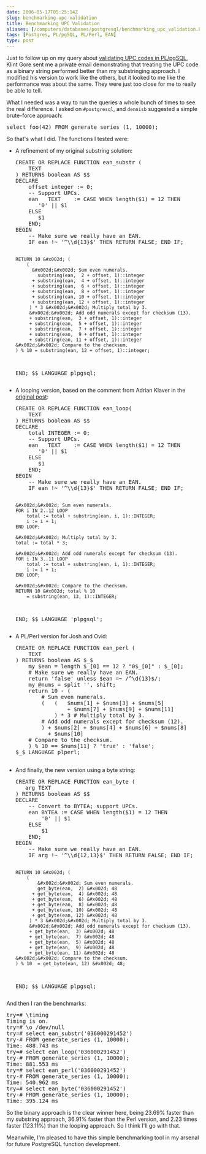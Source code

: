 ```yaml
--- 
date: 2006-05-17T05:25:14Z
slug: benchmarking-upc-validation
title: Benchmarking UPC Validation
aliases: [/computers/databases/postgresql/benchmarking_upc_validation.html]
tags: [Postgres, PL/pgSQL, PL/Perl, EAN]
type: post
---
```


<p>Just to follow up on my query about
<a href="/computers/databases/postgresql/plpgsql_upc_validation.html"
title="Validating UPCs with PL/pgSQL">validating UPC codes in PL/pgSQL</a>,
Klint Gore sent me a private email demonstrating that treating the UPC code as
a binary string performed better than my substringing approach. I modified his
version to work like the others, but it looked to me like the performance was
about the same. They were just too close for me to really be able to tell.</p>

<p>What I needed was a way to run the queries a whole bunch of times to see
the real difference. I asked on <code>#postgresql</code>, and
<code>dennisb</code> suggested a simple brute-force approach:</p>

<pre>select foo(42) FROM generate_series (1, 10000);</pre>

<p>So that's what I did. The functions I tested were:</p>

<ul>
  <li>
    <p>A refinement of my original substring solution:</p>
    <pre>
CREATE OR REPLACE FUNCTION ean_substr (
    TEXT
) RETURNS boolean AS $$
DECLARE
    offset integer := 0;
    &#x002d;&#x002d; Support UPCs.
    ean   TEXT    := CASE WHEN length($1) = 12 THEN
       &#x0027;0&#x0027; || $1
    ELSE
       $1
    END;
BEGIN
    &#x002d;&#x002d; Make sure we really have an EAN.
    IF ean !~ &#x0027;^\\d{13}$&#x0027; THEN RETURN FALSE; END IF;

    RETURN 10 &#x002d; (
        (
          &#x002d;&#x002d; Sum even numerals.
            substring(ean,  2 + offset, 1)::integer
          + substring(ean,  4 + offset, 1)::integer
          + substring(ean,  6 + offset, 1)::integer
          + substring(ean,  8 + offset, 1)::integer
          + substring(ean, 10 + offset, 1)::integer
          + substring(ean, 12 + offset, 1)::integer
         ) * 3 &#x002d;&#x002d; Multiply total by 3.
         &#x002d;&#x002d; Add odd numerals except for checksum (13).
         + substring(ean,  3 + offset, 1)::integer
         + substring(ean,  5 + offset, 1)::integer
         + substring(ean,  7 + offset, 1)::integer
         + substring(ean,  9 + offset, 1)::integer
         + substring(ean, 11 + offset, 1)::integer
    &#x002d;&#x002d; Compare to the checksum.
    ) % 10 = substring(ean, 12 + offset, 1)::integer;
END;
$$ LANGUAGE plpgsql;
    </pre>
  </li>

  <li>
    <p>A looping version, based on the comment from Adrian Klaver in the
      <a href="/computers/databases/postgresql/plpgsql_upc_validation.html"
         title="Validating UPCs with PL/pgSQL">original post</a>:</p>
    <pre>
CREATE OR REPLACE FUNCTION ean_loop(
    TEXT
) RETURNS boolean AS $$
DECLARE
    total INTEGER := 0;
    &#x002d;&#x002d; Support UPCs.
    ean   TEXT    := CASE WHEN length($1) = 12 THEN
       &#x0027;0&#x0027; || $1
    ELSE
       $1
    END;
BEGIN
    &#x002d;&#x002d; Make sure we really have an EAN.
    IF ean !~ &#x0027;^\\d{13}$&#x0027; THEN RETURN FALSE; END IF;

    &#x002d;&#x002d; Sum even numerals.
    FOR i IN 2..12 LOOP
        total := total + substring(ean, i, 1)::INTEGER;
        i := i + 1;
    END LOOP;

    &#x002d;&#x002d; Multiply total by 3.
    total := total * 3;

    &#x002d;&#x002d; Add odd numerals except for checksum (13).
    FOR i IN 3..11 LOOP
        total := total + substring(ean, i, 1)::INTEGER;
        i := i + 1;
    END LOOP;

    &#x002d;&#x002d; Compare to the checksum.
    RETURN 10 &#x002d; total % 10
        = substring(ean, 13, 1)::INTEGER;
END;
$$ LANGUAGE &#x0027;plpgsql&#x0027;;
    </pre>
  </li>

  <li>
    <p>A PL/Perl version for Josh and Ovid:</p>
    <pre>
CREATE OR REPLACE FUNCTION ean_perl (
    TEXT
) RETURNS boolean AS $_$
    my $ean = length $_[0] == 12 ? "0$_[0]" : $_[0];
    # Make sure we really have an EAN.
    return &#x0027;false&#x0027; unless $ean =~ /^\d{13}$/;
    my @nums = split &#x0027;&#x0027;, shift;
    return 10 &#x002d; (
        # Sum even numerals.
        (   (   $nums[1] + $nums[3] + $nums[5]
                + $nums[7] + $nums[9] + $nums[11]
            ) * 3 # Multiply total by 3.
        # Add odd numerals except for checksum (12).
        ) + $nums[2] + $nums[4] + $nums[6] + $nums[8]
          + $nums[10]
    # Compare to the checksum.
    ) % 10 == $nums[11] ? &#x0027;true&#x0027; : &#x0027;false&#x0027;;
$_$ LANGUAGE plperl;
    </pre>
  </li>

  <li>
    <p>And finally, the new version using a byte string:</p>
    <pre>
CREATE OR REPLACE FUNCTION ean_byte (
   arg TEXT
) RETURNS boolean AS $$
DECLARE
    &#x002d;&#x002d; Convert to BYTEA; support UPCs.
    ean BYTEA := CASE WHEN length($1) = 12 THEN
        &#x0027;0&#x0027; || $1
    ELSE
        $1
    END;
BEGIN
    &#x002d;&#x002d; Make sure we really have an EAN.
    IF arg !~ &#x0027;^\\d{12,13}$&#x0027; THEN RETURN FALSE; END IF;

    RETURN 10 &#x002d; (
        (
            &#x002d;&#x002d; Sum even numerals.
            get_byte(ean,  2) &#x002d; 48
          + get_byte(ean,  4) &#x002d; 48
          + get_byte(ean,  6) &#x002d; 48
          + get_byte(ean,  8) &#x002d; 48
          + get_byte(ean, 10) &#x002d; 48
          + get_byte(ean, 12) &#x002d; 48
         ) * 3 &#x002d;&#x002d; Multiply total by 3.
         &#x002d;&#x002d; Add odd numerals except for checksum (13).
         + get_byte(ean,  3) &#x002d; 48
         + get_byte(ean,  7) &#x002d; 48
         + get_byte(ean,  5) &#x002d; 48
         + get_byte(ean,  9) &#x002d; 48
         + get_byte(ean, 11) &#x002d; 48
    &#x002d;&#x002d; Compare to the checksum.
    ) % 10  = get_byte(ean, 12) &#x002d; 48;
END;
$$ LANGUAGE plpgsql;
    </pre>
  </li>
</ul>

<p>And then I ran the benchmarks:</p>

<pre>
try=# \timing
Timing is on.
try=# \o /dev/null
try=# select ean_substr(&#x0027;036000291452&#x0027;)
try-# FROM generate_series (1, 10000);
Time: 488.743 ms
try=# select ean_loop(&#x0027;036000291452&#x0027;)
try-# FROM generate_series (1, 10000);
Time: 881.553 ms
try=# select ean_perl(&#x0027;036000291452&#x0027;)
try-# FROM generate_series (1, 10000);
Time: 540.962 ms
try=# select ean_byte(&#x0027;036000291452&#x0027;)
try-# FROM generate_series (1, 10000);
Time: 395.124 ms
</pre>

<p>So the binary approach is the clear winner here, being 23.69% faster than
my substring approach, 36.91% faster than the Perl version, and 2.23 times
faster (123.11%) than the looping approach. So I think I'll go with that.</p>

<p>Meanwhile, I'm pleased to have this simple benchmarking tool in my arsenal
for future PostgreSQL function development.</p>
